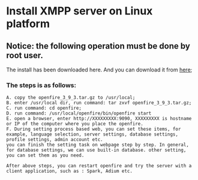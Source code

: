 Install XMPP server on Linux platform
==============

## Notice: the following operation must be done by root user.
  The install has been downloaded here. And you can download it from [here](http://igniterealtime.org/downloads/index.jsp);
### The steps is as follows:
    A. copy the openfire_3_9_3.tar.gz to /usr/local;
    B. enter /usr/local dir, run command: tar zxvf openfire_3_9_3.tar.gz;
    C. run command: cd openfire;
    D. run command: /usr/local/openfire/bin/openfire start
    E. open a browser, enter http://XXXXXXXXX:9090, XXXXXXXXX is hostname or IP of the computer where you place the openfire.
    F. During setting process based web, you can set these items, for example, language selection, server settings, database settings, profile settings, admin account etc.
    you can finish the setting task on webpage step by step. In general, for database settings, we can use built-in database. other setting, you can set them as you need.

    After above steps, you can restart openfire and try the server with a client application, such as : Spark, Adium etc.